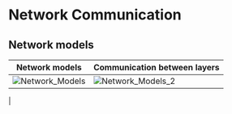 # Network Communication

## Network models
|Network models|Communication between layers|
|---------|---------|
|![Network_Models](https://user-images.githubusercontent.com/13499858/122869624-2d8a2180-d34a-11eb-90b7-0c7ae83eb6ff.png)|![Network_Models_2](https://user-images.githubusercontent.com/13499858/122870116-e2244300-d34a-11eb-8c43-3f3f32c11f7e.png)
|


